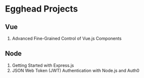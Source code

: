 # Egghead Projects

## Vue

1. Advanced Fine-Grained Control of Vue.js Components


## Node

1. Getting Started with Express.js
1. JSON Web Token (JWT) Authentication with Node.js and Auth0
